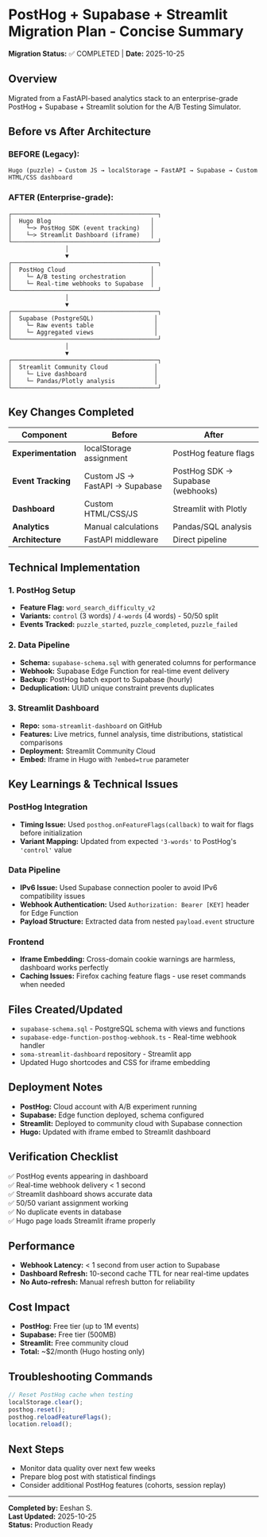 # PostHog + Supabase + Streamlit Migration Plan - Concise Summary

**Migration Status:** ✅ COMPLETED | **Date:** 2025-10-25

## Overview
Migrated from a FastAPI-based analytics stack to an enterprise-grade PostHog + Supabase + Streamlit solution for the A/B Testing Simulator.

## Before vs After Architecture

### BEFORE (Legacy):
```
Hugo (puzzle) → Custom JS → localStorage → FastAPI → Supabase → Custom HTML/CSS dashboard
```

### AFTER (Enterprise-grade):
```
┌─────────────────────────────────────────┐
│  Hugo Blog                            │
│    └─> PostHog SDK (event tracking)   │
│    └─> Streamlit Dashboard (iframe)   │
└─────────────────────────────────────────┘
                │
                ▼
┌─────────────────────────────────────────┐
│  PostHog Cloud                        │
│    └─ A/B testing orchestration       │
│    └─ Real-time webhooks to Supabase  │
└─────────────────────────────────────────┘
                │
                ▼
┌─────────────────────────────────────────┐
│  Supabase (PostgreSQL)                 │
│    └─ Raw events table                 │
│    └─ Aggregated views                 │
└─────────────────────────────────────────┘
                │
                ▼
┌─────────────────────────────────────────┐
│  Streamlit Community Cloud             │
│    └─ Live dashboard                   │
│    └─ Pandas/Plotly analysis           │
└─────────────────────────────────────────┘
```

## Key Changes Completed

| Component | Before | After |
|-----------|--------|-------|
| **Experimentation** | localStorage assignment | PostHog feature flags |
| **Event Tracking** | Custom JS → FastAPI → Supabase | PostHog SDK → Supabase (webhooks) |
| **Dashboard** | Custom HTML/CSS/JS | Streamlit with Plotly |
| **Analytics** | Manual calculations | Pandas/SQL analysis |
| **Architecture** | FastAPI middleware | Direct pipeline |

## Technical Implementation

### 1. PostHog Setup
- **Feature Flag:** `word_search_difficulty_v2`
- **Variants:** `control` (3 words) / `4-words` (4 words) - 50/50 split
- **Events Tracked:** `puzzle_started`, `puzzle_completed`, `puzzle_failed`

### 2. Data Pipeline
- **Schema:** `supabase-schema.sql` with generated columns for performance
- **Webhook:** Supabase Edge Function for real-time event delivery
- **Backup:** PostHog batch export to Supabase (hourly)
- **Deduplication:** UUID unique constraint prevents duplicates

### 3. Streamlit Dashboard
- **Repo:** `soma-streamlit-dashboard` on GitHub
- **Features:** Live metrics, funnel analysis, time distributions, statistical comparisons
- **Deployment:** Streamlit Community Cloud
- **Embed:** Iframe in Hugo with `?embed=true` parameter

## Key Learnings & Technical Issues

### PostHog Integration
- **Timing Issue:** Used `posthog.onFeatureFlags(callback)` to wait for flags before initialization
- **Variant Mapping:** Updated from expected `'3-words'` to PostHog's `'control'` value

### Data Pipeline
- **IPv6 Issue:** Used Supabase connection pooler to avoid IPv6 compatibility issues
- **Webhook Authentication:** Used `Authorization: Bearer [KEY]` header for Edge Function
- **Payload Structure:** Extracted data from nested `payload.event` structure

### Frontend
- **Iframe Embedding:** Cross-domain cookie warnings are harmless, dashboard works perfectly
- **Caching Issues:** Firefox caching feature flags - use reset commands when needed

## Files Created/Updated
- `supabase-schema.sql` - PostgreSQL schema with views and functions
- `supabase-edge-function-posthog-webhook.ts` - Real-time webhook handler
- `soma-streamlit-dashboard` repository - Streamlit app
- Updated Hugo shortcodes and CSS for iframe embedding

## Deployment Notes
- **PostHog:** Cloud account with A/B experiment running
- **Supabase:** Edge function deployed, schema configured
- **Streamlit:** Deployed to community cloud with Supabase connection
- **Hugo:** Updated with iframe embed to Streamlit dashboard

## Verification Checklist
✅ PostHog events appearing in dashboard  
✅ Real-time webhook delivery < 1 second  
✅ Streamlit dashboard shows accurate data  
✅ 50/50 variant assignment working  
✅ No duplicate events in database  
✅ Hugo page loads Streamlit iframe properly  

## Performance
- **Webhook Latency:** < 1 second from user action to Supabase
- **Dashboard Refresh:** 10-second cache TTL for near real-time updates
- **No Auto-refresh:** Manual refresh button for reliability

## Cost Impact
- **PostHog:** Free tier (up to 1M events)
- **Supabase:** Free tier (500MB)
- **Streamlit:** Free community cloud
- **Total:** ~$2/month (Hugo hosting only)

## Troubleshooting Commands
```javascript
// Reset PostHog cache when testing
localStorage.clear();
posthog.reset();
posthog.reloadFeatureFlags();
location.reload();
```

## Next Steps
- Monitor data quality over next few weeks
- Prepare blog post with statistical findings
- Consider additional PostHog features (cohorts, session replay)

---
**Completed by:** Eeshan S.  
**Last Updated:** 2025-10-25  
**Status:** Production Ready